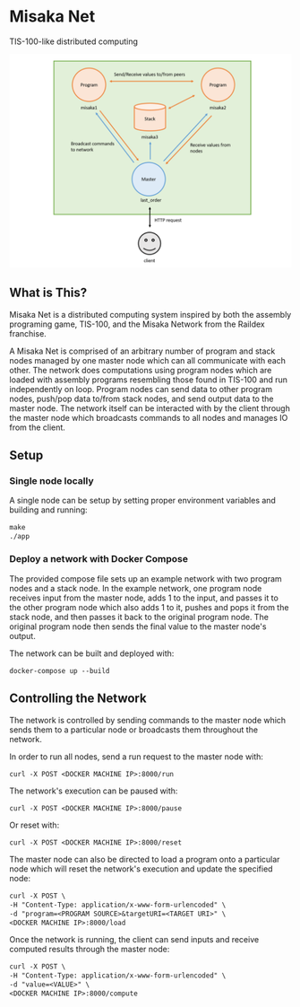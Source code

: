 # Misaka Net

TIS-100-like distributed computing

![Network diagram](/docs/diagram.png)

## What is This?
Misaka Net is a distributed computing system inspired by both the assembly programing game, TIS-100,
and the Misaka Network from the Raildex franchise.

A Misaka Net is comprised of an arbitrary number of program and stack nodes managed by one master node
which can all communicate with each other. The network does computations using program nodes
which are loaded with assembly programs resembling those found in TIS-100 and run independently on loop.
Program nodes can send data to other program nodes, push/pop data to/from stack nodes, and send output data
to the master node. The network itself can be interacted with by the client through the master node
which broadcasts commands to all nodes and manages IO from the client.

## Setup

### Single node locally

A single node can be setup by setting proper environment variables and building and running:

    make
    ./app

### Deploy a network with Docker Compose

The provided compose file sets up an example network with
two program nodes and a stack node. In the example network, one program node receives
input from the master node, adds 1 to the input, and passes it to the other program node
which also adds 1 to it, pushes and pops it from the stack node, and then passes it back
to the original program node. The original program node then sends the final
value to the master node's output.

The network can be built and deployed with:

    docker-compose up --build

## Controlling the Network

The network is controlled by sending commands to the master node which
sends them to a particular node or broadcasts them throughout the network.

In order to run all nodes, send a run request to the master node with:

    curl -X POST <DOCKER MACHINE IP>:8000/run

The network's execution can be paused with:

    curl -X POST <DOCKER MACHINE IP>:8000/pause

Or reset with:

    curl -X POST <DOCKER MACHINE IP>:8000/reset

The master node can also be directed to load a program onto a particular node which
will reset the network's execution and update the specified node:

    curl -X POST \
    -H "Content-Type: application/x-www-form-urlencoded" \
    -d "program=<PROGRAM SOURCE>&targetURI=<TARGET URI>" \
    <DOCKER MACHINE IP>:8000/load

Once the network is running, the client can send inputs and receive computed results through the master node:

    curl -X POST \
    -H "Content-Type: application/x-www-form-urlencoded" \
    -d "value=<VALUE>" \
    <DOCKER MACHINE IP>:8000/compute